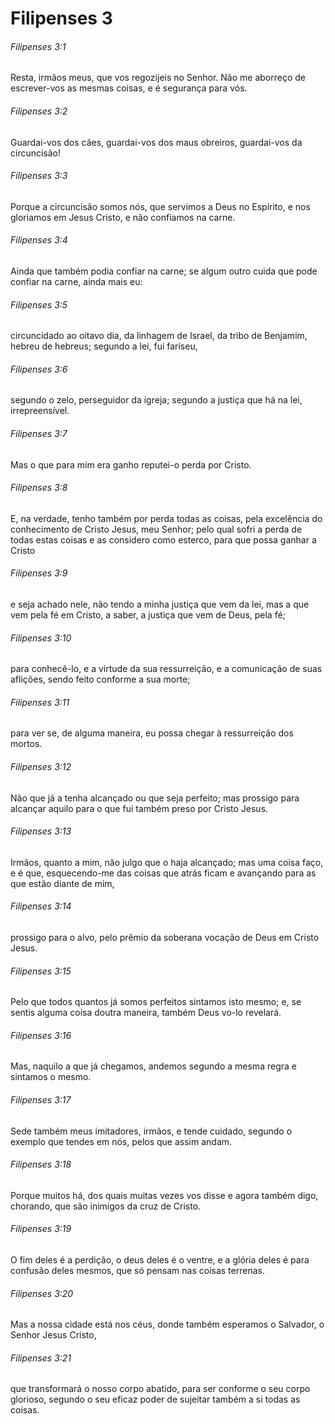 # Filipenses 3

###### Filipenses 3:1

Resta, irmãos meus, que vos regozijeis no Senhor. Não me aborreço de escrever-vos as mesmas coisas, e é segurança para vós.

###### Filipenses 3:2

Guardai-vos dos cães, guardai-vos dos maus obreiros, guardai-vos da circuncisão!

###### Filipenses 3:3

Porque a circuncisão somos nós, que servimos a Deus no Espírito, e nos gloriamos em Jesus Cristo, e não confiamos na carne.

###### Filipenses 3:4

Ainda que também podia confiar na carne; se algum outro cuida que pode confiar na carne, ainda mais eu:

###### Filipenses 3:5

circuncidado ao oitavo dia, da linhagem de Israel, da tribo de Benjamim, hebreu de hebreus; segundo a lei, fui fariseu,

###### Filipenses 3:6

segundo o zelo, perseguidor da igreja; segundo a justiça que há na lei, irrepreensível.

###### Filipenses 3:7

Mas o que para mim era ganho reputei-o perda por Cristo.

###### Filipenses 3:8

E, na verdade, tenho também por perda todas as coisas, pela excelência do conhecimento de Cristo Jesus, meu Senhor; pelo qual sofri a perda de todas estas coisas e as considero como esterco, para que possa ganhar a Cristo

###### Filipenses 3:9

e seja achado nele, não tendo a minha justiça que vem da lei, mas a que vem pela fé em Cristo, a saber, a justiça que vem de Deus, pela fé;

###### Filipenses 3:10

para conhecê-lo, e a virtude da sua ressurreição, e a comunicação de suas aflições, sendo feito conforme a sua morte;

###### Filipenses 3:11

para ver se, de alguma maneira, eu possa chegar à ressurreição dos mortos.

###### Filipenses 3:12

Não que já a tenha alcançado ou que seja perfeito; mas prossigo para alcançar aquilo para o que fui também preso por Cristo Jesus.

###### Filipenses 3:13

Irmãos, quanto a mim, não julgo que o haja alcançado; mas uma coisa faço, e é que, esquecendo-me das coisas que atrás ficam e avançando para as que estão diante de mim,

###### Filipenses 3:14

prossigo para o alvo, pelo prêmio da soberana vocação de Deus em Cristo Jesus.

###### Filipenses 3:15

Pelo que todos quantos já somos perfeitos sintamos isto mesmo; e, se sentis alguma coisa doutra maneira, também Deus vo-lo revelará.

###### Filipenses 3:16

Mas, naquilo a que já chegamos, andemos segundo a mesma regra e sintamos o mesmo.

###### Filipenses 3:17

Sede também meus imitadores, irmãos, e tende cuidado, segundo o exemplo que tendes em nós, pelos que assim andam.

###### Filipenses 3:18

Porque muitos há, dos quais muitas vezes vos disse e agora também digo, chorando, que são inimigos da cruz de Cristo.

###### Filipenses 3:19

O fim deles é a perdição, o deus deles é o ventre, e a glória deles é para confusão deles mesmos, que só pensam nas coisas terrenas.

###### Filipenses 3:20

Mas a nossa cidade está nos céus, donde também esperamos o Salvador, o Senhor Jesus Cristo,

###### Filipenses 3:21

que transformará o nosso corpo abatido, para ser conforme o seu corpo glorioso, segundo o seu eficaz poder de sujeitar também a si todas as coisas.


